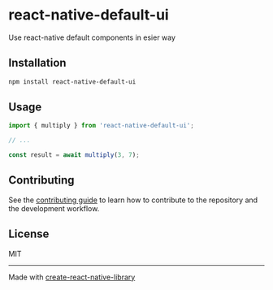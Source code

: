 # react-native-default-ui

Use react-native default components in esier way

## Installation

```sh
npm install react-native-default-ui
```

## Usage

```js
import { multiply } from 'react-native-default-ui';

// ...

const result = await multiply(3, 7);
```

## Contributing

See the [contributing guide](CONTRIBUTING.md) to learn how to contribute to the repository and the development workflow.

## License

MIT

---

Made with [create-react-native-library](https://github.com/callstack/react-native-builder-bob)
